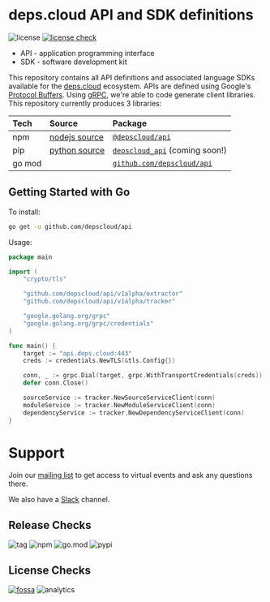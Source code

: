 # deps.cloud API and SDK definitions

![license](https://img.shields.io/github/license/depscloud/api.svg)
[![license check](https://app.fossa.com/api/projects/git%2Bgithub.com%2Fdepscloud%2Fapi.svg?type=shield)](https://app.fossa.com/projects/git%2Bgithub.com%2Fdepscloud%2Fapi?ref=badge_shield)

* API - application programming interface
* SDK - software development kit

This repository contains all API definitions and associated language SDKs available for the [deps.cloud] ecosystem.
APIs are defined using Google's [Protocol Buffers].
Using [gRPC], we're able to code generate client libraries.
This repository currently produces 3 libraries:

| Tech   | Source          | Package                          |
|:-------|:----------------|:---------------------------------|
| npm    | [nodejs source] | [`@depscloud/api`]               |
| pip    | [python source] | [`depscloud_api`] (coming soon!) |
| go mod |                 | [`github.com/depscloud/api`]     |

[deps.cloud]: https://deps.cloud
[Protocol Buffers]: https://developers.google.com/protocol-buffers
[gRPC]: https://grpc.io
[nodejs source]: packages/depscloud-api-nodejs
[python source]: packages/depscloud-api-python
[`@depscloud/api`]: https://www.npmjs.com/package/@depscloud/api
[`depscloud_api`]: https://pypi.org/project/depscloud_api/
[`github.com/depscloud/api`]: https://github.com/depscloud/api

## Getting Started with Go

To install:

```bash
go get -u github.com/depscloud/api
```

Usage:

```go
package main

import (
    "crypto/tls"

    "github.com/depscloud/api/v1alpha/extractor"
    "github.com/depscloud/api/v1alpha/tracker"

    "google.golang.org/grpc"
    "google.golang.org/grpc/credentials"
)

func main() {
    target := "api.deps.cloud:443"
    creds := credentials.NewTLS(&tls.Config{})

    conn, _ := grpc.Dial(target, grpc.WithTransportCredentials(creds))
    defer conn.Close()

    sourceService := tracker.NewSourceServiceClient(conn)
    moduleService := tracker.NewModuleServiceClient(conn)
    dependencyService := tracker.NewDependencyServiceClient(conn)
}
```

# Support

Join our [mailing list] to get access to virtual events and ask any questions there.

We also have a [Slack] channel.

[mailing list]: https://groups.google.com/a/deps.cloud/forum/#!forum/community/join
[Slack]: https://depscloud.slack.com/join/shared_invite/zt-fd03dm8x-L5Vxh07smWr_vlK9Qg9q5A

## Release Checks

![tag](https://github.com/depscloud/api/workflows/tag/badge.svg)
![npm](https://img.shields.io/npm/v/@depscloud/api?color=green&label=%40depscloud%2Fapi)
![go.mod](https://img.shields.io/github/go-mod/go-version/depscloud/api?color=green&label=go%20mod)
![pypi](https://img.shields.io/pypi/v/depscloud_api)

## License Checks

[![fossa](https://app.fossa.com/api/projects/git%2Bgithub.com%2Fdepscloud%2Fapi.svg?type=large)](https://app.fossa.com/projects/git%2Bgithub.com%2Fdepscloud%2Fapi?ref=badge_large)
![analytics](https://www.google-analytics.com/collect?v=1&cid=555&t=pageview&ec=repo&ea=open&dp=api&dt=api&tid=UA-143087272-2)
